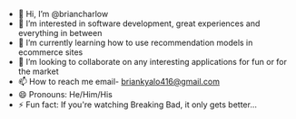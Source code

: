 - 👋 Hi, I’m @briancharlow
- 👀 I’m interested in software development, great experiences and everything in between
- 🌱 I’m currently learning how to use recommendation models in ecommerce sites
- 💞️ I’m looking to collaborate on any interesting applications for fun or for the market
- 📫 How to reach me email- briankyalo416@gmail.com
- 😄 Pronouns: He/Him/His
- ⚡ Fun fact: If you're watching Breaking Bad, it only gets better...

<!---
briancharlow/briancharlow is a ✨ special ✨ repository because its `README.md` (this file) appears on your GitHub profile.
You can click the Preview link to take a look at your changes.
--->
